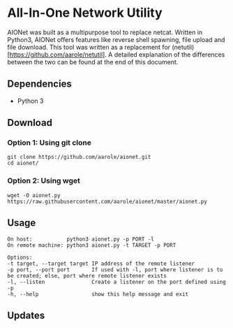 # All-In-One Network Utility
AIONet was built as a multipurpose tool to replace netcat. Written in Python3, AIONet offers features like reverse shell spawning, file upload and file download.
This tool was written as a replacement for (netutil)[https://github.com/aarole/netutil]. A detailed explanation of the differences between the two can be found at the end of this document.

## Dependencies
* Python 3

## Download
### Option 1: Using git clone
```
git clone https://github.com/aarole/aionet.git
cd aionet/
```

### Option 2: Using wget
```
wget -O aionet.py https://raw.githubusercontent.com/aarole/aionet/master/aionet.py
```

## Usage
```
On host:           python3 aionet.py -p PORT -l
On remote machine: python3 aionet.py -t TARGET -p PORT

Options:
-t target, --target target IP address of the remote listener
-p port, --port port       If used with -l, port where listener is to be created; else, port where remote listener exists
-l, --listen               Create a listener on the port defined using -p
-h, --help                 show this help message and exit
```

## Updates
